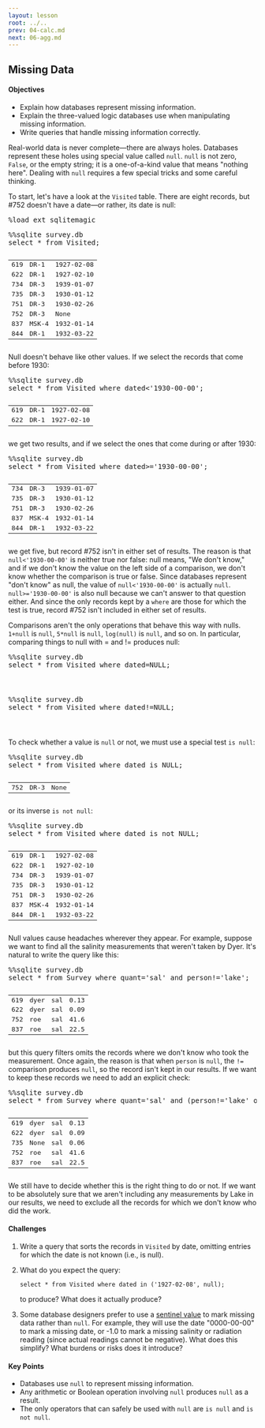 ```yaml
---
layout: lesson
root: ../..
prev: 04-calc.md
next: 06-agg.md
---
```


## Missing Data


<div class="objectives">
<h4 id="objectives">Objectives</h4>
<ul>
<li>Explain how databases represent missing information.</li>
<li>Explain the three-valued logic databases use when manipulating missing information.</li>
<li>Write queries that handle missing information correctly.</li>
</ul>
</div>


<div>
<p>Real-world data is never complete—there are always holes. Databases represent these holes using special value called <code>null</code>. <code>null</code> is not zero, <code>False</code>, or the empty string; it is a one-of-a-kind value that means &quot;nothing here&quot;. Dealing with <code>null</code> requires a few special tricks and some careful thinking.</p>
<p>To start, let's have a look at the <code>Visited</code> table. There are eight records, but #752 doesn't have a date—or rather, its date is null:</p>
</div>


<div class="in">
<pre>%load_ext sqlitemagic</pre>
</div>


<div class="in">
<pre>%%sqlite survey.db
select * from Visited;</pre>
</div>

<div class="out">
<pre><table>
<tr><td>619</td><td>DR-1</td><td>1927-02-08</td></tr>
<tr><td>622</td><td>DR-1</td><td>1927-02-10</td></tr>
<tr><td>734</td><td>DR-3</td><td>1939-01-07</td></tr>
<tr><td>735</td><td>DR-3</td><td>1930-01-12</td></tr>
<tr><td>751</td><td>DR-3</td><td>1930-02-26</td></tr>
<tr><td>752</td><td>DR-3</td><td>None</td></tr>
<tr><td>837</td><td>MSK-4</td><td>1932-01-14</td></tr>
<tr><td>844</td><td>DR-1</td><td>1932-03-22</td></tr>
</table></pre>
</div>


<div>
<p>Null doesn't behave like other values. If we select the records that come before 1930:</p>
</div>


<div class="in">
<pre>%%sqlite survey.db
select * from Visited where dated&lt;&#39;1930-00-00&#39;;</pre>
</div>

<div class="out">
<pre><table>
<tr><td>619</td><td>DR-1</td><td>1927-02-08</td></tr>
<tr><td>622</td><td>DR-1</td><td>1927-02-10</td></tr>
</table></pre>
</div>


<div>
<p>we get two results, and if we select the ones that come during or after 1930:</p>
</div>


<div class="in">
<pre>%%sqlite survey.db
select * from Visited where dated&gt;=&#39;1930-00-00&#39;;</pre>
</div>

<div class="out">
<pre><table>
<tr><td>734</td><td>DR-3</td><td>1939-01-07</td></tr>
<tr><td>735</td><td>DR-3</td><td>1930-01-12</td></tr>
<tr><td>751</td><td>DR-3</td><td>1930-02-26</td></tr>
<tr><td>837</td><td>MSK-4</td><td>1932-01-14</td></tr>
<tr><td>844</td><td>DR-1</td><td>1932-03-22</td></tr>
</table></pre>
</div>


<div>
<p>we get five, but record #752 isn't in either set of results. The reason is that <code>null&lt;'1930-00-00'</code> is neither true nor false: null means, &quot;We don't know,&quot; and if we don't know the value on the left side of a comparison, we don't know whether the comparison is true or false. Since databases represent &quot;don't know&quot; as null, the value of <code>null&lt;'1930-00-00'</code> is actually <code>null</code>. <code>null&gt;='1930-00-00'</code> is also null because we can't answer to that question either. And since the only records kept by a <code>where</code> are those for which the test is true, record #752 isn't included in either set of results.</p>
<p>Comparisons aren't the only operations that behave this way with nulls. <code>1+null</code> is <code>null</code>, <code>5*null</code> is <code>null</code>, <code>log(null)</code> is <code>null</code>, and so on. In particular, comparing things to null with = and != produces null:</p>
</div>


<div class="in">
<pre>%%sqlite survey.db
select * from Visited where dated=NULL;</pre>
</div>

<div class="out">
<pre><table>

</table></pre>
</div>


<div class="in">
<pre>%%sqlite survey.db
select * from Visited where dated!=NULL;</pre>
</div>

<div class="out">
<pre><table>

</table></pre>
</div>


<div>
<p>To check whether a value is <code>null</code> or not, we must use a special test <code>is null</code>:</p>
</div>


<div class="in">
<pre>%%sqlite survey.db
select * from Visited where dated is NULL;</pre>
</div>

<div class="out">
<pre><table>
<tr><td>752</td><td>DR-3</td><td>None</td></tr>
</table></pre>
</div>


<div>
<p>or its inverse <code>is not null</code>:</p>
</div>


<div class="in">
<pre>%%sqlite survey.db
select * from Visited where dated is not NULL;</pre>
</div>

<div class="out">
<pre><table>
<tr><td>619</td><td>DR-1</td><td>1927-02-08</td></tr>
<tr><td>622</td><td>DR-1</td><td>1927-02-10</td></tr>
<tr><td>734</td><td>DR-3</td><td>1939-01-07</td></tr>
<tr><td>735</td><td>DR-3</td><td>1930-01-12</td></tr>
<tr><td>751</td><td>DR-3</td><td>1930-02-26</td></tr>
<tr><td>837</td><td>MSK-4</td><td>1932-01-14</td></tr>
<tr><td>844</td><td>DR-1</td><td>1932-03-22</td></tr>
</table></pre>
</div>


<div>
<p>Null values cause headaches wherever they appear. For example, suppose we want to find all the salinity measurements that weren't taken by Dyer. It's natural to write the query like this:</p>
</div>


<div class="in">
<pre>%%sqlite survey.db
select * from Survey where quant=&#39;sal&#39; and person!=&#39;lake&#39;;</pre>
</div>

<div class="out">
<pre><table>
<tr><td>619</td><td>dyer</td><td>sal</td><td>0.13</td></tr>
<tr><td>622</td><td>dyer</td><td>sal</td><td>0.09</td></tr>
<tr><td>752</td><td>roe</td><td>sal</td><td>41.6</td></tr>
<tr><td>837</td><td>roe</td><td>sal</td><td>22.5</td></tr>
</table></pre>
</div>


<div>
<p>but this query filters omits the records where we don't know who took the measurement. Once again, the reason is that when <code>person</code> is <code>null</code>, the <code>!=</code> comparison produces <code>null</code>, so the record isn't kept in our results. If we want to keep these records we need to add an explicit check:</p>
</div>


<div class="in">
<pre>%%sqlite survey.db
select * from Survey where quant=&#39;sal&#39; and (person!=&#39;lake&#39; or person is null);</pre>
</div>

<div class="out">
<pre><table>
<tr><td>619</td><td>dyer</td><td>sal</td><td>0.13</td></tr>
<tr><td>622</td><td>dyer</td><td>sal</td><td>0.09</td></tr>
<tr><td>735</td><td>None</td><td>sal</td><td>0.06</td></tr>
<tr><td>752</td><td>roe</td><td>sal</td><td>41.6</td></tr>
<tr><td>837</td><td>roe</td><td>sal</td><td>22.5</td></tr>
</table></pre>
</div>


<div>
<p>We still have to decide whether this is the right thing to do or not. If we want to be absolutely sure that we aren't including any measurements by Lake in our results, we need to exclude all the records for which we don't know who did the work.</p>
</div>


<div>
<h4 id="challenges">Challenges</h4>
<ol style="list-style-type: decimal">
<li><p>Write a query that sorts the records in <code>Visited</code> by date, omitting entries for which the date is not known (i.e., is null).</p></li>
<li><p>What do you expect the query:</p>
<pre><code>select * from Visited where dated in (&#39;1927-02-08&#39;, null);</code></pre>
<p>to produce? What does it actually produce?</p></li>
<li><p>Some database designers prefer to use a <a href="../../gloss.html#sentinel-value">sentinel value</a> to mark missing data rather than <code>null</code>. For example, they will use the date &quot;0000-00-00&quot; to mark a missing date, or -1.0 to mark a missing salinity or radiation reading (since actual readings cannot be negative). What does this simplify? What burdens or risks does it introduce?</p></li>
</ol>
</div>


<div class="keypoints">
<h4 id="key-points">Key Points</h4>
<ul>
<li>Databases use <code>null</code> to represent missing information.</li>
<li>Any arithmetic or Boolean operation involving <code>null</code> produces <code>null</code> as a result.</li>
<li>The only operators that can safely be used with <code>null</code> are <code>is null</code> and <code>is not null</code>.</li>
</ul>
</div>

